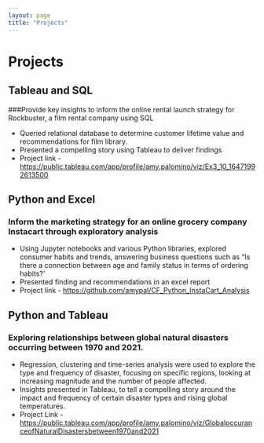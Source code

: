 ```yaml
---
layout: page
title: "Projects"
---
```

# Projects

## Tableau and SQL 
###Provide key insights to inform the online rental launch strategy for  Rockbuster, a film rental company using SQL
- Queried relational database to determine customer lifetime value and recommendations for film library. 
- Presented a compelling story using Tableau to deliver findings 
- Project link  - https://public.tableau.com/app/profile/amy.palomino/viz/Ex3_10_16471992613500

## Python and Excel 
### Inform the marketing strategy for an online grocery company Instacart through exploratory analysis
- Using Jupyter notebooks and various Python libraries, explored consumer habits and trends, answering business questions such as “Is there a connection between age and family status in terms of ordering habits?’
- Presented finding and recommendations in an excel report 
- Project link - https://github.com/amypal/CF_Python_InstaCart_Analysis

## Python and Tableau
### Exploring relationships between global natural disasters occurring between 1970 and 2021.
- Regression, clustering and time-series analysis were used to explore the type and frequency of disaster, focusing on specific regions, looking at increasing magnitude and the number of people affected. 
- Insights presented in Tableau, to tell a compelling story around the impact and frequency of certain disaster types and rising global temperatures. 
- Project Link - https://public.tableau.com/app/profile/amy.palomino/viz/GlobaloccuranceofNaturalDisastersbetween1970and2021 

